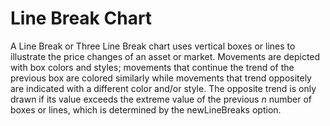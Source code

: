 Line Break Chart
==================

A Line Break or Three Line Break chart uses vertical boxes or lines to illustrate the price changes of an asset or market.
Movements are depicted with box colors and styles; movements that continue the trend of the previous box are colored similarly
while movements that trend oppositely are indicated with a different color and/or style. The opposite trend
is only drawn if its value exceeds the extreme value of the previous <i>n</i> number of boxes or lines, which is determined by the
newLineBreaks option.